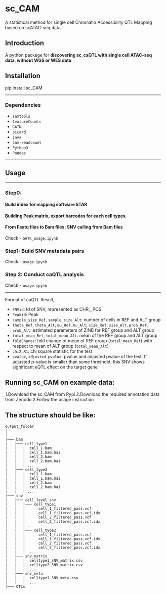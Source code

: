 # sc_CAM

A statistical method for single cell Chromatin Accessibility QTL Mapping based on scATAC-seq data.


Introduction
------------

A python package for **discovering sc_caQTL with single cell ATAC-seq data, without WGS or WES data**. 


Installation
------------

pip install sc_CAM

------------

### Dependencies

-   `samtools`
-   `featureCounts`
-   `GATK`
-   `picard`
-   `java`
-   `bam-readcount`
-   `Python3`
-   `Pandas`
  
------------

## Usage
------------
### Step0: 


#### Build index for mapping software STAR

#### Building Peak matrix, export barcodes for each cell types.

#### From Fastq files to Bam files; SNV calling from Bam files

Check  -   `GATK_usage.ipynb`


### Step1: Build SNV metadata pairs


Check  -   `usage.ipynb`

### Step 2: Conduct caQTL analysis 


Check  -   `usage.ipynb`

------------
Format of caQTL Result,

-   `SNVid`: Id of SNV, represented as CHR\_\_POS
-   `Peakid`: Peak 
-   `sample_size_Ref`, `sample_size_Alt`: number of cells in REF and ALT
    group
-   `theta_Ref`, `theta_Alt`, `mu_Ref`, `mu_Alt`, `size_Ref`,
    `size_Alt`, `prob_Ref`, `prob_Alt`: estimated parameters of ZINB for
    REF group and ALT group
-   `total_mean_Ref`, `total_mean_Alt`: mean of the REF group and ALT
    group
-   `foldChange`: fold change of mean of REF group (`total_mean_Ref`)
    with respect to mean of ALT group (`total_mean_Alt`)
-   `chi2LR1`: chi square statistic for the test
-   `pvalue`, `adjusted_pvalue`: pvalue and adjusted pvalue of the test.
    If adjusted p-value is smaller than some threshold, this SNV shows
    significant eQTL effect on the target gene


## Running sc_CAM on example data:
1.Download the sc_CAM from Pypi
2.Download the required annotation data from Zenodo
3.Follow the usage instruction

The structure should be like:
------------
    output_folder
    │   
    │
    |─── bam
    |   │─── cell_type1
    |   |   │  cell_1.bam
    |   |   │  cell_1.bam.bai
    |   |   │  cell_2.bam
    |   |   │  cell_2.bam.bai
    |   |   | ...
    |   │─── cell_type2
    |   |   │  cell_1.bam
    |   |   │  cell_1.bam.bai
    |   |   │  cell_2.bam
    |   |   │  cell_2.bam.bai
    |   |   | ...
    |─── snv
    |   |─── cell_level_snv
    |   |   |─── cell_type1
    |   |   │      cell_1_filtered_pass.vcf
    |   |   |      cell_1_filtered_pass.vcf.idx
    |   |   │      cell_2_filtered_pass.vcf
    |   |   |      cell_2_filtered_pass.vcf.idx
    |   |   | ...
    |   |   |─── cell_type2
    |   |   │      cell_1_filtered_pass.vcf
    |   |   |      cell_1_filtered_pass.vcf.idx
    |   |   │      cell_2_filtered_pass.vcf
    |   |   |      cell_2_filtered_pass.vcf.idx
    |   |   |  ...
    |   |─── snv_matrix
    |   |   │  celltype1_SNV_matrix.csv
    |   |   │  celltype2_SNV_matrix.csv
    |   |   |  ...
    |   |─── snv_meta
    |   |   |  celltype1_SNV_meta.csv
    |   |   |  ...
    |─── QTLs
